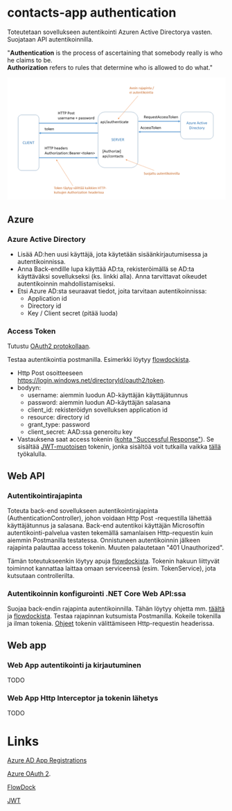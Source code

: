 # contacts-app authentication

Toteutetaan sovellukseen autentikointi Azuren Active Directorya vasten. Suojataan API autentikoinnilla.

"<b>Authentication</b> is the process of ascertaining that somebody really is who he claims to be.
<br><b>Authorization</b> refers to rules that determine who is allowed to do what."

<img src="https://raw.githubusercontent.com/ekoodi/ekoodi-2/master/assets/Authentication.png"></img>

## Azure
### Azure Active Directory
- Lisää AD:hen uusi käyttäjä, jota käytetään sisäänkirjautumisessa ja autentikoinnissa.
- Anna Back-endille lupa käyttää AD:ta, rekisteröimällä se AD:ta käyttäväksi sovellukseksi (ks. linkki alla). Anna tarvittavat oikeudet autentikoinnin mahdollistamiseksi.
- Etsi Azure AD:sta seuraavat tiedot, joita tarvitaan autentikoinnissa:
    - Application id
    - Directory id
    - Key / Client secret (pitää luoda)
    
### Access Token

Tutustu [OAuth2 protokollaan](https://docs.microsoft.com/en-us/azure/active-directory/develop/active-directory-v2-protocols).

Testaa autentikointia postmanilla. Esimerkki löytyy [flowdockista](https://www.flowdock.com/app/saimia/webapps/threads/sM5uD3l6YC9ZtDG1KaF4H3J-qbc).
- Http Post osoitteeseen https://login.windows.net/directoryId/oauth2/token.
- bodyyn:
    -  username: aiemmin luodun AD-käyttäjän käyttäjätunnus
    -  password: aiemmin luodun AD-käyttäjän salasana
    -  client_id: rekisteröidyn sovelluksen application id
    -  resource: directory id
    -  grant_type: password
    -  client_secret: AAD:ssa generoitu key
- Vastauksena saat access tokenin ([kohta "Successful Response"](https://docs.microsoft.com/en-us/azure/active-directory/develop/active-directory-protocols-oauth-code#oauth-20-authorization-flow)).
Se sisältää [JWT-muotoisen](https://jwt.io/introduction/) tokenin, jonka sisältöä voit tutkailla vaikka [tällä](https://jwt.io/) työkalulla.

## Web API
### Autentikointirajapinta

Toteuta back-end sovellukseen autentikointirajapinta (AuthenticationController), johon voidaan Http Post -requestilla lähettää käyttäjätunnus ja salasana.
Back-end autentikoi käyttäjän Microsoftin autentikointi-palvelua vasten tekemällä samanlaisen Http-requestin kuin aiemmin Postmanilla testatessa.
Onnistuneen autentikoinnin jälkeen rajapinta palauttaa access tokenin. Muuten palautetaan "401 Unauthorized".

Tämän toteutukseenkin löytyy apuja [flowdockista](https://www.flowdock.com/app/saimia/webapps/threads/sM5uD3l6YC9ZtDG1KaF4H3J-qbc).
Tokenin hakuun liittyvät toiminnot kannattaa laittaa omaan serviceensä (esim. TokenService), jota kutsutaan controllerilta.

### Autentikoinnin konfigurointi .NET Core Web API:ssa

Suojaa back-endin rajapinta autentikoinnilla. Tähän löytyy ohjetta mm. [täältä](https://docs.microsoft.com/en-us/azure/architecture/multitenant-identity/web-api) ja [flowdockista](https://www.flowdock.com/app/saimia/webapps/threads/sM5uD3l6YC9ZtDG1KaF4H3J-qbc).
Testaa rajapinnan kutsumista Postmanilla. Kokeile tokenilla ja ilman tokenia. [Ohjeet](https://docs.microsoft.com/en-us/azure/active-directory/develop/active-directory-protocols-oauth-code#use-the-access-token-to-access-the-resource) tokenin välittämiseen Http-requestin headerissa.


## Web app
### Web App autentikointi ja kirjautuminen
TODO

### Web App Http Interceptor ja tokenin lähetys
TODO

# Links
[Azure AD App Registrations](https://docs.microsoft.com/en-us/azure/active-directory/develop/active-directory-integrating-applications)

[Azure OAuth 2](https://docs.microsoft.com/en-us/azure/active-directory/develop/active-directory-v2-protocols).

[FlowDock]([flowdockista](https://www.flowdock.com/app/saimia/webapps/threads/sM5uD3l6YC9ZtDG1KaF4H3J-qbc))

[JWT](https://jwt.io/introduction/)
